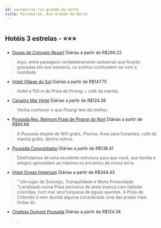 ```yaml
---
id: parnamirim-rio-grande-do-norte
title: Parnamirim, Rio Grande do Norte
---
```


<center><img src="https://static.hotelurbano.com/reservas/prod0/16/16823/5d12772f1d4e8_dunas-de-cotovelo-resort.png" alt="" /></center>


## Hotéis 3 estrelas - ⭐️⭐️⭐️

-    [Dunas de Cotovelo Resort](https://www.hurb.com/hoteis/parnamirim/dunas-de-cotovelo-resort-16823?cmp=18055) Diárias a partir de R$290.22
   > Aqui, entre paisagens verdadeiramente sedutoras que ficarão gravadas em sua memória, os sonhos confundem-se com a realidade.
-    [Hotel Village do Sol](https://www.hurb.com/hoteis/parnamirim/hotel-village-do-sol-1629?cmp=18055) Diárias a partir de R$147.75
   > Hotel a 150 m da Praia de Pirangi + café da manhã. 
-    [Cajueiro Mar Hotel](https://www.hurb.com/hoteis/natal/cajueiro-mar-hotel-2653?cmp=18055) Diárias a partir de R$124.38
   > Venha conhecer o que Pirangi tem de melhor.
-    [Pousada Res. Belmont Praia de Pirangi do Nort](https://www.hurb.com/hoteis/parnamirim/pousada-res-belmont-11367?cmp=18055) Diárias a partir de R$95.68
   > A Pousada dispõe de Wifi grátis, Piscina, Área para fumantes, café da manhã grátis, dentre outros.
-    [Pousada Conquistador](https://www.hurb.com/hoteis/parnamirim/pousada-conquistador-16808?cmp=18055) Diárias a partir de R$136.41
   > Desfrutamos de uma excelente estrutura para que você, sua família e amigos aproveitem ao máximo os encantos da nossa terra. 
-    [Hotel Ocean Imperium](https://www.hurb.com/hoteis/parnamirim/hotel-ocean-imperium-OMN-3557?cmp=18055) Diárias a partir de R$344.43
   >  “ Um lugar de Sossego, Tranquilidade e Muita Privacidade ”Localizado numa Praia exclusiva de areia branca com falésias coloridas, num mar azul turquesa de  águas quentes. A Praia de Cotovelo é sem duvida alguma considerada uma das praias mais lindas do
-    [Chateau Dumont Pousada](https://www.hurb.com/hoteis/parnamirim/chateau-dumont-pousada-16275?cmp=18055) Diárias a partir de R$124.38
   > .
